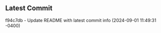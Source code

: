 
## Latest Commit
f94c7db - Update README with latest commit info (2024-09-01 11:49:31 -0400) <Yunxi-Zhou>
